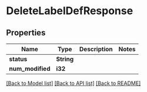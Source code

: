 # DeleteLabelDefResponse

## Properties

Name | Type | Description | Notes
------------ | ------------- | ------------- | -------------
**status** | **String** |  | 
**num_modified** | **i32** |  | 

[[Back to Model list]](../README.md#documentation-for-models) [[Back to API list]](../README.md#documentation-for-api-endpoints) [[Back to README]](../README.md)



